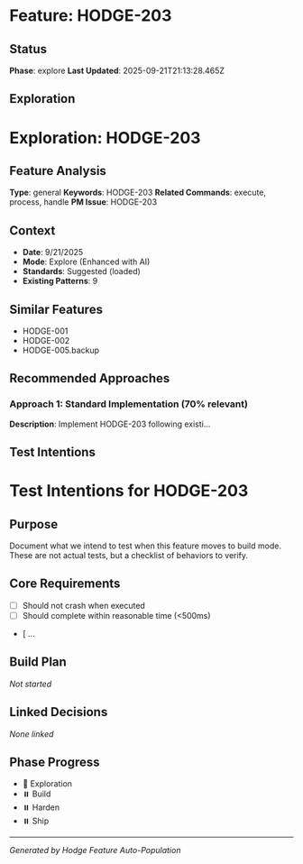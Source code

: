 # Feature: HODGE-203

## Status
**Phase**: explore
**Last Updated**: 2025-09-21T21:13:28.465Z

## Exploration
# Exploration: HODGE-203

## Feature Analysis
**Type**: general
**Keywords**: HODGE-203
**Related Commands**: execute, process, handle
**PM Issue**: HODGE-203

## Context
- **Date**: 9/21/2025
- **Mode**: Explore (Enhanced with AI)
- **Standards**: Suggested (loaded)
- **Existing Patterns**: 9


## Similar Features
- HODGE-001
- HODGE-002
- HODGE-005.backup




## Recommended Approaches


### Approach 1: Standard Implementation (70% relevant)
**Description**: Implement HODGE-203 following existi...

## Test Intentions
# Test Intentions for HODGE-203

## Purpose
Document what we intend to test when this feature moves to build mode.
These are not actual tests, but a checklist of behaviors to verify.

## Core Requirements
- [ ] Should not crash when executed
- [ ] Should complete within reasonable time (<500ms)
- [ ...

## Build Plan
_Not started_

## Linked Decisions
_None linked_




## Phase Progress
- 🔄 Exploration
- ⏸️ Build
- ⏸️ Harden
- ⏸️ Ship

---
_Generated by Hodge Feature Auto-Population_
